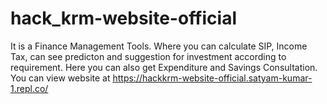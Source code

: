 # hack_krm-website-official
It is a Finance Management Tools. Where you can calculate SIP, Income Tax, can see predicton and suggestion for investment according to requirement.
Here you can also get Expenditure and Savings Consultation.
You can view website at https://hackkrm-website-official.satyam-kumar-1.repl.co/
